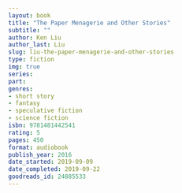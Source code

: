 ```yaml
---
layout: book
title: "The Paper Menagerie and Other Stories"
subtitle: ""
author: Ken Liu
author_last: Liu
slug: liu-the-paper-menagerie-and-other-stories
type: fiction
img: true
series: 
part: 
genres:
- short story
- fantasy
- speculative fiction
- science fiction
isbn: 9781481442541
rating: 5
pages: 450
format: audiobook
publish_year: 2016
date_started: 2019-09-09
date_completed: 2019-09-22
goodreads_id: 24885533
---
```

